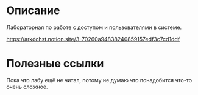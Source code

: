 # Описание

Лабораторная по работе с доступом и пользователями в системе. 

https://arkdchst.notion.site/3-70260a94838240859157edf3c7cd1ddf

# Полезные ссылки

Пока что лабу ещё не читал, потому не думаю что понадобится что-то очень сложное.

